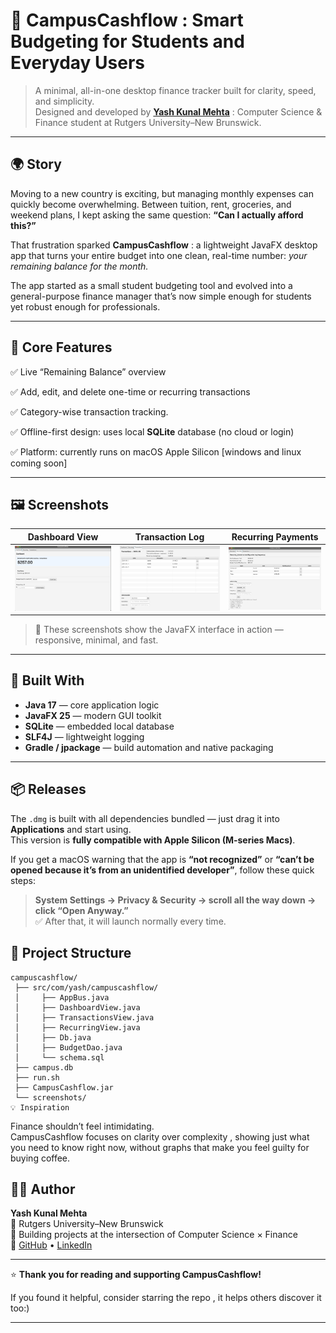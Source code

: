 # 💸 CampusCashflow : Smart Budgeting for Students and Everyday Users  

> A minimal, all-in-one desktop finance tracker built for clarity, speed, and simplicity.  
> Designed and developed by [**Yash Kunal Mehta**](https://github.com/Yash-Mehtaa) : Computer Science & Finance student at Rutgers University–New Brunswick.

---

## 🌍 Story  

Moving to a new country is exciting, but managing monthly expenses can quickly become overwhelming. Between tuition, rent, groceries, and weekend plans, I kept asking the same question: **“Can I actually afford this?”**  

That frustration sparked **CampusCashflow** : a lightweight JavaFX desktop app that turns your entire budget into one clean, real-time number: *your remaining balance for the month.*  

The app started as a small student budgeting tool and evolved into a general-purpose finance manager that’s now simple enough for students yet robust enough for professionals.

---

## 🚀 Core Features  
✅ Live “Remaining Balance” overview  

✅ Add, edit, and delete one-time or recurring transactions  

✅ Category-wise transaction tracking.                               

✅ Offline-first design: uses local **SQLite** database (no cloud or login)  

✅ Platform: currently runs on macOS Apple Silicon [windows and linux coming soon]

---

## 🖼️ Screenshots  

| Dashboard View | Transaction Log | Recurring Payments |
|-----------------|-----------------|--------------------|
| ![Dashboard](screenshots/dashboard.png) | ![Transactions](screenshots/transactions.png) | ![Recurring](screenshots/recurring.png) |

> 📸 These screenshots show the JavaFX interface in action — responsive, minimal, and fast.  

---

## 🧠 Built With  
- **Java 17** — core application logic  
- **JavaFX 25** — modern GUI toolkit  
- **SQLite** — embedded local database  
- **SLF4J** — lightweight logging  
- **Gradle / jpackage** — build automation and native packaging  

---

## 📦 Releases  

The `.dmg` is built with all dependencies bundled — just drag it into **Applications** and start using.  
This version is **fully compatible with Apple Silicon (M-series Macs)**.

If you get a macOS warning that the app is **“not recognized”** or **“can’t be opened because it’s from an unidentified developer”**, follow these quick steps:  

> **System Settings → Privacy & Security → scroll all the way down → click “Open Anyway.”**  
✅ After that, it will launch normally every time.


## 🧭 Project Structure  

```plaintext
campuscashflow/
 ├── src/com/yash/campuscashflow/
 │     ├── AppBus.java
 │     ├── DashboardView.java
 │     ├── TransactionsView.java
 │     ├── RecurringView.java
 │     ├── Db.java
 │     ├── BudgetDao.java
 │     └── schema.sql
 ├── campus.db
 ├── run.sh
 ├── CampusCashflow.jar
 └── screenshots/
💡 Inspiration

```

Finance shouldn’t feel intimidating.  
CampusCashflow focuses on clarity over complexity , showing just what you need to know right now, without graphs that make you feel guilty for buying coffee.

## 👨‍💻 Author  
**Yash Kunal Mehta**  
📍 Rutgers University–New Brunswick  
💼 Building projects at the intersection of Computer Science × Finance  
🔗 [GitHub](https://github.com/Yash-Mehtaa) • [LinkedIn](https://www.linkedin.com/in/yash-kunal-mehta-182aa4331/)


---

⭐ **Thank you for reading and supporting CampusCashflow!**

If you found it helpful, consider starring the repo , it helps others discover it too:)

---

